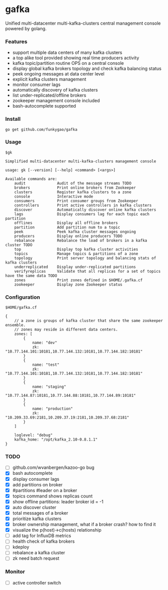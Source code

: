 # gafka
Unified multi-datacenter multi-kafka-clusters central management console powered by golang.

### Features

- support multiple data centers of many kafka clusters
- a top alike tool provided showing real time producers activity
- kafka topic/partition routine OPS on a central console
- display global kafka brokers topology and check kafka balancing status
- peek ongoing messages at data center level
- explicit kafka clusters management
- monitor consumer lags
- automatically discovery of kafka clusters
- list under-replicated/offline brokers
- zookeeper management console included
- bash-autocomplete supported

### Install

    go get github.com/funkygao/gafka

### Usage

    $gk
    
    Simplified multi-datacenter multi-kafka-clusters management console
    
    usage: gk [--version] [--help] <command> [<args>]
    
    Available commands are:
        audit              Audit of the message streams TODO
        brokers            Print online brokers from Zookeeper
        clusters           Register kafka clusters to a zone
        console            Interactive mode
        consumers          Print consumer groups from Zookeeper
        controllers        Print active controllers in kafka clusters
        discover           Automatically discover online kafka clusters
        lags               Display consumers lag for each topic each partition
        offlines           Display all offline brokers
        partition          Add partition num to a topic
        peek               Peek kafka cluster messages ongoing
        producers          Display online producers TODO
        rebalance          Rebalance the load of brokers in a kafka cluster TODO
        top                Display top kafka cluster activities
        topics             Manage topics & partitions of a zone
        topology           Print server topology and balancing stats of kafka clusters
        underreplicated    Display under-replicated partitions
        verifyreplicas     Validate that all replicas for a set of topics have the same data TODO
        zones              Print zones defined in $HOME/.gafka.cf
        zookeeper          Display zone Zookeeper status

### Configuration

    $HOME/gafka.cf

    {
        // a zone is groups of kafka cluster that share the same zookeeper ensemble.
        // zones may reside in different data centers.
        zones: [
            {
                name: "dev"
                zk: "10.77.144.101:10181,10.77.144.132:10181,10.77.144.182:10181"
            }
            {
                name: "test"
                zk: "10.77.144.101:10181,10.77.144.132:10181,10.77.144.182:10181"
            }
            {
                name: "staging"
                zk: "10.77.144.87:10181,10.77.144.88:10181,10.77.144.89:10181"
            }
            {
                name: "production"
                zk: "10.209.33.69:2181,10.209.37.19:2181,10.209.37.68:2181"
            }
        ]
    
        loglevel: "debug"
        kafka_home: "/opt/kafka_2.10-0.8.1.1"
    }

### TODO

- [ ] github.com/wvanbergen/kazoo-go bug
- [X] bash autocomplete
- [X] display consumer lags
- [X] add partitions on broker
- [X] #partitions #leader on a broker
- [X] topics command shows replicas count 
- [X] show offline partitions: leader broker id = -1 
- [X] auto discover cluster
- [X] total messages of a broker
- [X] prioritize kafka clusters
- [X] broker ownership management, what if a broker crash? how to find it
- [X] visualize the p(host)->c(hosts) relationship
- [ ] add tag for InfluxDB metrics
- [ ] health check of kafka brokers
- [ ] kdeploy
- [ ] rebalance a kafka cluster
- [ ] zk need batch request

### Monitor

- [ ] active controller switch
